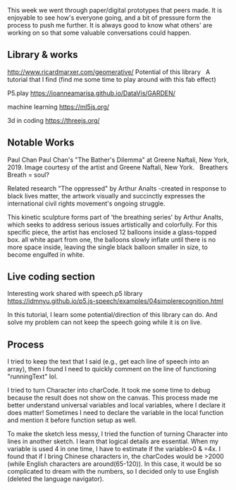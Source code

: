 This week we went through paper/digital prototypes that peers made. It is enjoyable to see how's everyone going, and a bit of pressure form the process to push me further. It is always good to know what others' are working on so that some valuable conversations could happen.

## Library & works
http://www.ricardmarxer.com/geomerative/
Potential of this library
![]()
![]()
A tutorial that I find (find me some time to play around with this fab effect)

P5.play
https://joanneamarisa.github.io/DataVis/GARDEN/

machine learning
https://ml5js.org/

3d in coding
https://threejs.org/


## Notable Works
Paul Chan
Paul Chan's "The Bather's Dilemma" at Greene Naftali, New York, 2019. Image courtesy of the artist and Greene Naftali, New York.
![]()
![]()
Breathers
Breath = soul?

Related research
"The oppressed" by Arthur Analts -created in response to black lives matter, the artwork visually and succinctly expresses the international civil rights movement's ongoing struggle.

This kinetic sculpture forms part of 'the breathing series' by Arthur Analts, which seeks to address serious issues artistically and colorfully. For this specific piece, the artist has enclosed 12 balloons inside a glass-topped box. all white apart from one, the balloons slowly inflate until there is no more space inside, leaving the single black balloon smaller in size, to become engulfed in white. 
![]()
![]()



## Live coding section

Interesting work shared with speech.p5 library
https://idmnyu.github.io/p5.js-speech/examples/04simplerecognition.html 

In this tutorial, I learn some potential/direction of this library can do. And solve my problem can not keep the speech going while it is on live. 

## Process
I tried to keep the text that I said (e.g., get each line of speech into an array), then I found I need to quickly comment on the line of functioning "runningText" lol.

I tried to turn Character into charCode. It took me some time to debug because the result does not show on the canvas. This process made me better understand universal variables and local variables, where I declare it does matter! Sometimes I need to declare the variable in the local function and mention it before function setup as well.

To make the sketch less messy, I tried the function of turning Character into lines in another sketch. I learn that logical details are essential. When my variable is used 4 in one time, I have to estimate if the variable>0 & =4x. I found that if I bring Chinese characters in, the charCodes would be >2000 (while English characters are around(65-120)). In this case, it would be so complicated to dream with the numbers, so I decided only to use English (deleted the language navigator).
